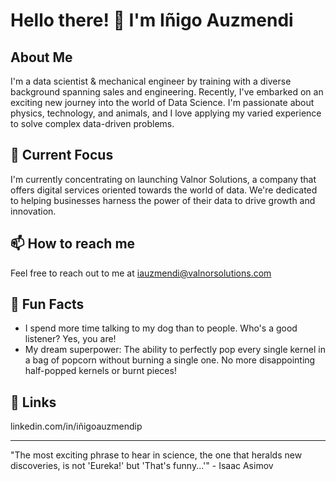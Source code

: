 
# Hello there! 👋 I'm Iñigo Auzmendi

## About Me
I'm a  data scientist & mechanical engineer by training with a diverse background spanning sales and engineering. Recently, I've embarked on an exciting new journey into the world of Data Science.
I'm passionate about physics, technology, and animals, and I love applying my varied experience to solve complex data-driven problems.



## 🌱 Current Focus
I'm currently concentrating on launching Valnor Solutions, a company that offers digital services oriented towards the world of data. We're dedicated to helping businesses harness the power of their data to drive growth and innovation.


## 📫 How to reach me
Feel free to reach out to me at iauzmendi@valnorsolutions.com

## 🐾 Fun Facts
- I spend more time talking to my dog than to people. Who's a good listener? Yes, you are!
- My dream superpower: The ability to perfectly pop every single kernel in a bag of popcorn without burning a single one. No more disappointing half-popped kernels or burnt pieces!

## 🔗 Links
linkedin.com/in/iñigoauzmendip

---

"The most exciting phrase to hear in science, the one that heralds new discoveries, is not 'Eureka!' but 'That's funny...'" - Isaac Asimov
<!---
Inigo-Auzmendi/Inigo-Auzmendi is a ✨ special ✨ repository because its `README.md` (this file) appears on your GitHub profile.
You can click the Preview link to take a look at your changes.
--->
